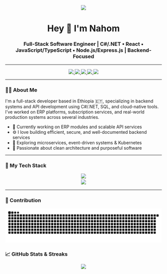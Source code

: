 <div align="center">
  <img height="150" src="https://media.giphy.com/media/M9gbBd9nbDrOTu1Mqx/giphy.gif" />
</div>

<h1 align="center">Hey 👋 I'm Nahom</h1>
<h3 align="center">Full-Stack Software Engineer | C#/.NET • React • JavaScript/TypeScript • Node.js/Express.js | Backend-Focused</h3>

---

<div align="center">
  <a href="https://linkedin.com/in/nahomwores" target="_blank">
    <img src="https://img.shields.io/static/v1?message=LinkedIn&logo=linkedin&label=&color=0077B5&logoColor=white&style=for-the-badge" height="25" />
  </a>
  <a href="https://x.com/nwg347" target="_blank">
    <img src="https://img.shields.io/static/v1?message=x&logo=x&label=&color=1DA1F2&logoColor=white&style=for-the-badge" height="25" />
  </a>
  <a href="https://discord.com/users/795582615704174613" target="_blank">
    <img src="https://img.shields.io/static/v1?message=discord&logo=discord&label=&color=1DA1F2&logoColor=white&style=for-the-badge" height="25" />
  </a>
   <a href="https://gitlab.com/nahomwores" target="_blank">
    <img src="https://img.shields.io/static/v1?message=gitlab&logo=gitlab&label=&color=1DA1F2&logoColor=white&style=for-the-badge" height="25" />
  </a>
  <a href="mailto:nahomwores7@gmail.com" target="_blank">
    <img src="https://img.shields.io/static/v1?message=Email&logo=gmail&label=&color=D14836&logoColor=white&style=for-the-badge" height="25" />
  </a>
  
</div>

---

### 👨‍💻 About Me

I'm a full-stack developer based in Ethiopia 🇪🇹, specializing in backend systems and API development using C#/.NET, SQL, and cloud-native tools. I've worked on ERP platforms, subscription services, and real-world production systems across several industries.

- 🔭 Currently working on ERP modules and scalable API services  
- ⚙️ I love building efficient, secure, and well-documented backend services  
- 🌱 Exploring microservices, event-driven systems & Kubernetes  
- 🎯 Passionate about clean architecture and purposeful software

---

### 🧰 My Tech Stack

<div align="center">
  <img src="https://skillicons.dev/icons?i=cs,dotnet,ts,js,react,nodejs,express,html,css" height="45" />
  <br />
  <img src="https://skillicons.dev/icons?i=azure,docker,kubernetes,postgres,mongodb,redis" height="45" />
</div>

---
### 🐍 Contribution
<div align="center">
  
  ![snake gif](https://github.com/nahomwg/nahomwg/blob/output/github-snake-dark.svg)
</div>



### 📈 GitHub Stats & Streaks

<div align="center">
  <img src="https://streak-stats.demolab.com?user=nahomwg&theme=dark&hide_border=false&border_radius=5" height="180" />
  <br />
  <img src="https
